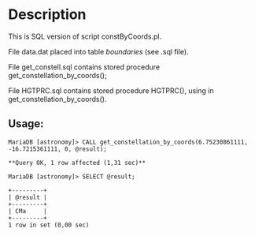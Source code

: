 Description
===========

This is SQL version of script constByCoords.pl. 

File data.dat placed into table *boundaries* (see .sql file).

File get_constell.sql contains stored procedure get_constellation_by_coords();

File HGTPRC.sql contains stored procedure HGTPRC(), using in get_constellation_by_coords().

Usage:
------

    MariaDB [astronomy]> CALL get_constellation_by_coords(6.75230861111, -16.7215361111, 0, @result);

    **Query OK, 1 row affected (1,31 sec)**

    MariaDB [astronomy]> SELECT @result;

    +---------+
    | @result |
    +---------+
    | CMa     |
    +---------+
    1 row in set (0,00 sec)

